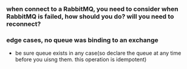 ### when connect to a RabbitMQ, you need to consider when RabbitMQ is failed, how should you do? will you need to reconnect?


### edge cases, no queue was binding to an exchange
* be sure queue exists in any case(so declare the queue at any time before you uisng them. this operation is idempotent)
